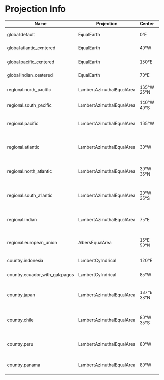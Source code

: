 # Projection Info
Name | Projection | Center | Extent | Thumbnail
------ | ---------- | ------ | ------ | ---------
global.default | EqualEarth | 0°E  |  | ![thumbnail of global.default](images/global-default.png)
global.atlantic_centered | EqualEarth | 40°W  |  | ![thumbnail of global.atlantic_centered](images/global-atlantic_centered.png)
global.pacific_centered | EqualEarth | 150°E  |  | ![thumbnail of global.pacific_centered](images/global-pacific_centered.png)
global.indian_centered | EqualEarth | 70°E  |  | ![thumbnail of global.indian_centered](images/global-indian_centered.png)
regional.north_pacific | LambertAzimuthalEqualArea | 165°W 25°N  | (250°W&nbsp;10°S) (70°W&nbsp;60°N) | ![thumbnail of regional.north_pacific](images/regional-north_pacific.png)
regional.south_pacific | LambertAzimuthalEqualArea | 140°W 40°S  | (250°W&nbsp;70°S) (70°W&nbsp;10°N) | ![thumbnail of regional.south_pacific](images/regional-south_pacific.png)
regional.pacific | LambertAzimuthalEqualArea | 165°W  | (250°W&nbsp;65°S) (70°W&nbsp;65°N) | ![thumbnail of regional.pacific](images/regional-pacific.png)
regional.atlantic | LambertAzimuthalEqualArea | 30°W  | (80°W&nbsp;75°S) (20°E&nbsp;75°N) | ![thumbnail of regional.atlantic](images/regional-atlantic.png)
regional.north_atlantic | LambertAzimuthalEqualArea | 30°W 35°N  | (80°W&nbsp;5°S) (20°E&nbsp;75°N) | ![thumbnail of regional.north_atlantic](images/regional-north_atlantic.png)
regional.south_atlantic | LambertAzimuthalEqualArea | 20°W 35°S  | (55°W&nbsp;55°S) (15°E&nbsp;5°N) | ![thumbnail of regional.south_atlantic](images/regional-south_atlantic.png)
regional.indian | LambertAzimuthalEqualArea | 75°E  | (20°E&nbsp;30°S) (140°E&nbsp;70°N) | ![thumbnail of regional.indian](images/regional-indian.png)
regional.european_union | AlbersEqualArea | 15°E 50°N  | (25°W&nbsp;25°N) (55°E&nbsp;75°N) | ![thumbnail of regional.european_union](images/regional-european_union.png)
country.indonesia | LambertCylindrical | 120°E  | (80°E&nbsp;20°S) (160°E&nbsp;20°N) | ![thumbnail of country.indonesia](images/country-indonesia.png)
country.ecuador_with_galapagos | LambertCylindrical | 85°W  | (97°W&nbsp;10°S) (73°W&nbsp;5°N) | ![thumbnail of country.ecuador_with_galapagos](images/country-ecuador_with_galapagos.png)
country.japan | LambertAzimuthalEqualArea | 137°E 38°N  | (125°E&nbsp;26°N) (155°E&nbsp;50°N) | ![thumbnail of country.japan](images/country-japan.png)
country.chile | LambertAzimuthalEqualArea | 80°W 35°S  | (100°W&nbsp;60°S) (60°W&nbsp;10°S) | ![thumbnail of country.chile](images/country-chile.png)
country.peru | LambertAzimuthalEqualArea | 80°W  | (95°W&nbsp;25°S) (65°W&nbsp;5°N) | ![thumbnail of country.peru](images/country-peru.png)
country.panama | LambertAzimuthalEqualArea | 80°W  | (88°W&nbsp;2°S) (72°W&nbsp;15°N) | ![thumbnail of country.panama](images/country-panama.png)